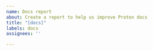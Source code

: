 ```yaml
---
name: Docs report
about: Create a report to help us improve Proton docs
title: "[docs]"
labels: docs
assignees: ''

---
```



